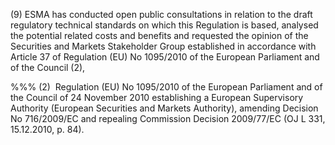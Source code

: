 (9) ESMA has conducted open public consultations in relation to the draft regulatory technical standards on which this Regulation is based, analysed the potential related costs and benefits and requested the opinion of the Securities and Markets Stakeholder Group established in accordance with Article 37 of Regulation (EU) No 1095/2010 of the European Parliament and of the Council (2),

%%% (2)  Regulation (EU) No 1095/2010 of the European Parliament and of the Council of 24 November 2010 establishing a European Supervisory Authority (European Securities and Markets Authority), amending Decision No 716/2009/EC and repealing Commission Decision 2009/77/EC (OJ L 331, 15.12.2010, p. 84).
